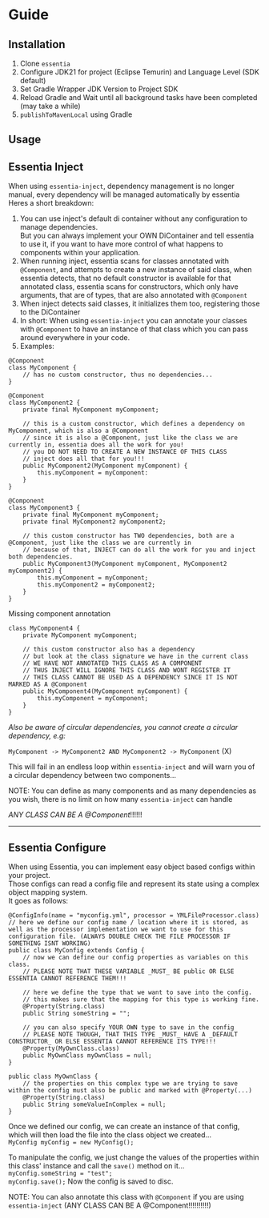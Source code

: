# Guide
## Installation
1. Clone `essentia`
2. Configure JDK21 for project (Eclipse Temurin) and Language Level (SDK default)
3. Set Gradle Wrapper JDK Version to Project SDK
4. Reload Gradle and Wait until all background tasks have been completed (may take a while)
5. `publishToMavenLocal` using Gradle

## Usage
## Essentia Inject
When using `essentia-inject`, dependency management is no longer manual, every dependency will be managed automatically by essentia  
Heres a short breakdown:
1. You can use inject's default di container without any configuration to manage dependencies.  
But you can always implement your OWN DiContainer and tell essentia to use it, if you want to have more control of what happens to components within your application.
2. When running inject, essentia scans for classes annotated with `@Component`, and attempts to create a new instance of said class, when essentia detects, that no default constructor is available for that annotated class, essentia scans for constructors, which only have arguments, that are of types, that are also annotated with `@Component`
3. When inject detects said classes, it initializes them too, registering those to the DiContainer
4. In short: When using `essentia-inject` you can annotate your classes with `@Component` to have an instance of that class which you can pass around everywhere in your code.
5. Examples:
```
@Component
class MyComponent {
    // has no custom constructor, thus no dependencies...
}

```
```
@Component
class MyComponent2 {
    private final MyComponent myComponent;

    // this is a custom constructor, which defines a dependency on MyComponent, which is also a @Component
    // since it is also a @Component, just like the class we are currently in, essentia does all the work for you!
    // you DO NOT NEED TO CREATE A NEW INSTANCE OF THIS CLASS
    // inject does all that for you!!!
    public MyComponent2(MyComponent myComponent) {
        this.myComponent = myComponent:        
    }
}
```
```
@Component
class MyComponent3 {
    private final MyComponent myComponent;
    private final MyComponent2 myComponent2;

    // this custom constructor has TWO dependencies, both are a @Component, just like the class we are currently in
    // because of that, INJECT can do all the work for you and inject both dependencies.
    public MyComponent3(MyComponent myComponent, MyComponent2 myComponent2) {
        this.myComponent = myComponent;
        this.myComponent2 = myComponent2;
    }
}
```

Missing component annotation
```
class MyComponent4 {
    private MyComponent myComponent;

    // this custom constructor also has a dependency
    // but look at the class signature we have in the current class
    // WE HAVE NOT ANNOTATED THIS CLASS AS A COMPONENT
    // THUS INJECT WILL IGNORE THIS CLASS AND WONT REGISTER IT
    // THIS CLASS CANNOT BE USED AS A DEPENDENCY SINCE IT IS NOT MARKED AS A @Component
    public MyComponent4(MyComponent myComponent) {
        this.myComponent = myComponent;
    }
}
```

*Also be aware of circular dependencies, you cannot create a circular dependency, e.g:*  

`MyComponent -> MyComponent2 AND MyComponent2 -> MyComponent` (X)  

This will fail in an endless loop within `essentia-inject` and will warn you of a circular dependency between two components...  

NOTE: You can define as many components and as many dependencies as you wish, there is no limit on how many `essentia-inject` can handle

*ANY CLASS CAN BE A @Component*!!!!!!

---

## Essentia Configure
When using Essentia, you can implement easy object based configs within your project.  
Those configs can read a config file and represent its state using a complex object mapping system.  
It goes as follows:
```
@ConfigInfo(name = "myconfig.yml", processor = YMLFileProcessor.class) // here we define our config name / location where it is stored, as well as the processor implementation we want to use for this configuration file. (ALWAYS DOUBLE CHECK THE FILE PROCESSOR IF SOMETHING ISNT WORKING)
public class MyConfig extends Config {
    // now we can define our config properties as variables on this class.
    // PLEASE NOTE THAT THESE VARIABLE _MUST_ BE public OR ELSE ESSENTIA CANNOT REFERENCE THEM!!!

    // here we define the type that we want to save into the config.
    // this makes sure that the mapping for this type is working fine.
    @Property(String.class)
    public String someString = "";

    // you can also specify YOUR OWN type to save in the config
    // PLEASE NOTE THOUGH, THAT THIS TYPE _MUST_ HAVE A _DEFAULT CONSTRUCTOR_ OR ELSE ESSENTIA CANNOT REFERENCE ITS TYPE!!!
    @Property(MyOwnClass.class)
    public MyOwnClass myOwnClass = null;
}
```
```
public class MyOwnClass {
    // the properties on this complex type we are trying to save within the config must also be public and marked with @Property(...)
    @Property(String.class)
    public String someValueInComplex = null;
}
```
Once we defined our config, we can create an instance of that config, which will then load the file into the class object we created...  
`MyConfig myConfig = new MyConfig();`

To manipulate the config, we just change the values of the properties within this class' instance and call the `save()` method on it...  
`myConfig.someString = "test";`  
`myConfig.save();`
Now the config is saved to disc.

NOTE: You can also annotate this class with `@Component` if you are using `essentia-inject` (ANY CLASS CAN BE A @Component!!!!!!!!!!)
